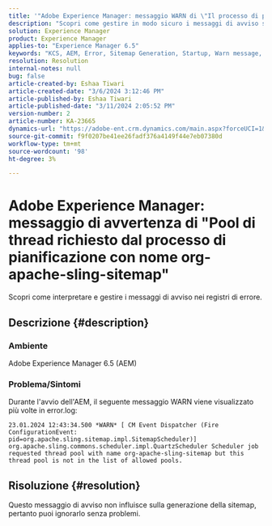```yaml
---
title: '"Adobe Experience Manager: messaggio WARN di \"Il processo di pianificazione ha richiesto un pool di thread denominato org-apache-sling-sitemap\"'
description: "Scopri come gestire in modo sicuro i messaggi di avviso senza impatto durante l’avvio dell’AEM."
solution: Experience Manager
product: Experience Manager
applies-to: "Experience Manager 6.5"
keywords: "KCS, AEM, Error, Sitemap Generation, Startup, Warn message, Error.log, Thread pool"
resolution: Resolution
internal-notes: null
bug: false
article-created-by: Eshaa Tiwari
article-created-date: "3/6/2024 3:12:46 PM"
article-published-by: Eshaa Tiwari
article-published-date: "3/11/2024 2:05:52 PM"
version-number: 2
article-number: KA-23665
dynamics-url: "https://adobe-ent.crm.dynamics.com/main.aspx?forceUCI=1&pagetype=entityrecord&etn=knowledgearticle&id=ce4145f6-cbdb-ee11-904d-6045bd006b4b"
source-git-commit: f9f0207be41ee26fadf376a4149f44e7eb07380d
workflow-type: tm+mt
source-wordcount: '98'
ht-degree: 3%

---
```


# Adobe Experience Manager: messaggio di avvertenza di &quot;Pool di thread richiesto dal processo di pianificazione con nome org-apache-sling-sitemap&quot;


Scopri come interpretare e gestire i messaggi di avviso nei registri di errore.

## Descrizione {#description}


### <b>Ambiente</b>

Adobe Experience Manager 6.5 (AEM)

### Problema/Sintomi

Durante l&#39;avvio dell&#39;AEM, il seguente messaggio WARN viene visualizzato più volte in error.log:


```
23.01.2024 12:43:34.500 *WARN* [ CM Event Dispatcher (Fire ConfigurationEvent: pid=org.apache.sling.sitemap.impl.SitemapScheduler)]  org.apache.sling.commons.scheduler.impl.QuartzScheduler Scheduler job requested thread pool with name org-apache-sling-sitemap but this thread pool is not in the list of allowed pools.
```





## Risoluzione {#resolution}


Questo messaggio di avviso non influisce sulla generazione della sitemap, pertanto puoi ignorarlo senza problemi.
